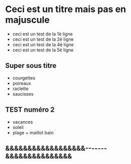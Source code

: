 # Ceci est un titre mais pas en majuscule

- ceci est un test de la 1è ligne
- ceci est un test de la 2è ligne
- ceci est un test de la 4è ligne
- ceci est un test de la 5è ligne

## Super sous titre

- courgettes
- poireaux
- raclette
- saucisses

## TEST numéro 2

- vacances
- soleil
- plage + maillot bain

## &&&&&&&&&&&&&&&&&&-------&&&&&&&&&&&&&&&
